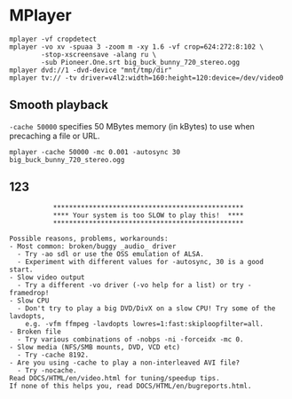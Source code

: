 <!-- -*- coding: utf-8-unix; -*-
     Danil Kutkevich's reference cards <http://kutkevich.org/rc>.
     Copyright (C) 2007, 2008, 2009,
     2010 Danil Kutkevich <http://danil.kutkevich.org>

     This reference cards is licensed under the Creative Commons
     Attribution-Share Alike 3.0 Unported License. To view a copy of this
     license, see the COPYING file or visit
     <http://creativecommons.org/licenses/by-sa/3.0/> or send a letter to
     Creative Commons, 171 Second Street, Suite 300, San Francisco,
     California, 94105, USA. -->

MPlayer
=======

    mplayer -vf cropdetect
    mplayer -vo xv -spuaa 3 -zoom m -xy 1.6 -vf crop=624:272:8:102 \
            -stop-xscreensave -alang ru \
            -sub Pioneer.One.srt big_buck_bunny_720_stereo.ogg
    mplayer dvd://1 -dvd-device "mnt/tmp/dir"
    mplayer tv:// -tv driver=v4l2:width=160:height=120:device=/dev/video0

Smooth playback
---------------

`-cache 50000` specifies 50 MBytes memory (in kBytes) to use when
precaching a file or URL.

    mplayer -cache 50000 -mc 0.001 -autosync 30 big_buck_bunny_720_stereo.ogg

[Smooth playback]: http://freshmeat.net/articles/fine-tuning-mplayer

123
---

               ************************************************
               **** Your system is too SLOW to play this!  ****
               ************************************************

    Possible reasons, problems, workarounds:
    - Most common: broken/buggy _audio_ driver
      - Try -ao sdl or use the OSS emulation of ALSA.
      - Experiment with different values for -autosync, 30 is a good start.
    - Slow video output
      - Try a different -vo driver (-vo help for a list) or try -framedrop!
    - Slow CPU
      - Don't try to play a big DVD/DivX on a slow CPU! Try some of the lavdopts,
        e.g. -vfm ffmpeg -lavdopts lowres=1:fast:skiploopfilter=all.
    - Broken file
      - Try various combinations of -nobps -ni -forceidx -mc 0.
    - Slow media (NFS/SMB mounts, DVD, VCD etc)
      - Try -cache 8192.
    - Are you using -cache to play a non-interleaved AVI file?
      - Try -nocache.
    Read DOCS/HTML/en/video.html for tuning/speedup tips.
    If none of this helps you, read DOCS/HTML/en/bugreports.html.
